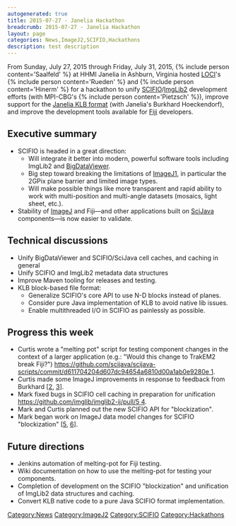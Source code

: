```yaml
---
autogenerated: true
title: 2015-07-27 - Janelia Hackathon
breadcrumb: 2015-07-27 - Janelia Hackathon
layout: page
categories: News,ImageJ2,SCIFIO,Hackathons
description: test description
---
```


From Sunday, July 27, 2015 through Friday, July 31, 2015, {% include person content='Saalfeld' %} at HHMI Janelia in Ashburn, Virginia hosted [LOCI](LOCI "wikilink")'s {% include person content='Rueden' %} and {% include person content='Hinerm' %} for a hackathon to unify [SCIFIO](SCIFIO "wikilink")/[ImgLib2](ImgLib2 "wikilink") development efforts (with MPI-CBG's {% include person content='Pietzsch' %}), improve support for the [Janelia KLB format](https://bitbucket.org/fernandoamat/keller-lab-block-filetype) (with Janelia's Burkhard Hoeckendorf), and improve the development tools available for [Fiji](Fiji "wikilink") developers.

## Executive summary

  - SCIFIO is headed in a great direction:
      - Will integrate it better into modern, powerful software tools including ImgLib2 and [BigDataViewer](BigDataViewer "wikilink").
      - Big step toward breaking the limitations of [ImageJ1](ImageJ1 "wikilink"), in particular the 2GPix plane barrier and limited image types.
      - Will make possible things like more transparent and rapid ability to work with multi-position and multi-angle datasets (mosaics, light sheet, etc.).
  - Stability of [ImageJ](ImageJ "wikilink") and Fiji—and other applications built on [SciJava](SciJava "wikilink") components—is now easier to validate.

## Technical discussions

  - Unify BigDataViewer and SCIFIO/SciJava cell caches, and caching in general
  - Unify SCIFIO and ImgLib2 metadata data structures
  - Improve Maven tooling for releases and testing.
  - KLB block-based file format:
      - Generalize SCIFIO's core API to use N-D blocks instead of planes.
      - Consider pure Java implementation of KLB to avoid native lib issues.
      - Enable multithreaded I/O in SCIFIO as painlessly as possible.

## Progress this week

  - Curtis wrote a "melting pot" script for testing component changes in the context of a larger application (e.g.: "Would this change to TrakEM2 break Fiji?") [https://github.com/scijava/scijava-scripts/commit/d611704204d607dc94654a6810d00a1ab0e9280e 1](https://github.com/scijava/scijava-scripts/commit/d611704204d607dc94654a6810d00a1ab0e9280e_1 "wikilink").
  - Curtis made some ImageJ improvements in response to feedback from Burkhard \[[2](https://github.com/imagej/imagej-plugins-commands/commit/6fafbc9c3444e3fe70420244699d02acfb72abfd), [3](https://github.com/imagej/imagej-plugins-commands/commit/ea9596b2d905eff9f7a9b2177dca5fe44b65ae6e)\].
  - Mark fixed bugs in SCIFIO cell caching in preparation for unification [https://github.com/imglib/imglib2-ij/pull/5 4](https://github.com/imglib/imglib2-ij/pull/5_4 "wikilink").
  - Mark and Curtis planned out the new SCIFIO API for "blockization".
  - Mark began work on ImageJ data model changes for SCIFIO "blockization" \[[5](https://github.com/imagej/imagej-common/compare/calibrated-interval), [6](https://github.com/scifio/scifio/compare/blocks-are-so-plane)\].

## Future directions

  - Jenkins automation of melting-pot for Fiji testing.
  - Wiki documentation on how to use the melting-pot for testing your components.
  - Completion of development on the SCIFIO "blockization" and unification of ImgLib2 data structures and caching.
  - Convert KLB native code to a pure Java SCIFIO format implementation.

[Category:News](Category_News "wikilink") [Category:ImageJ2](Category_ImageJ2 "wikilink") [Category:SCIFIO](Category_SCIFIO "wikilink") [Category:Hackathons](Category_Hackathons "wikilink")
